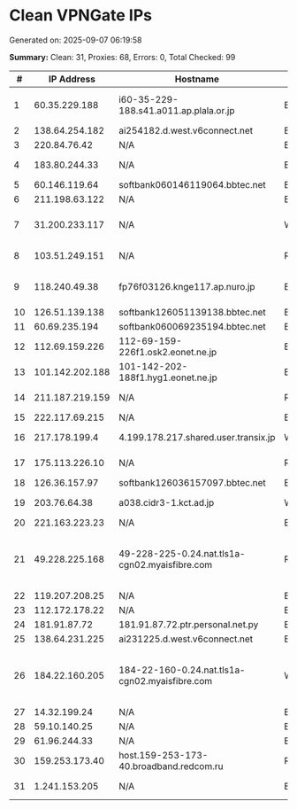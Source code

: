 # Clean VPNGate IPs
Generated on: 2025-09-07 06:19:58

**Summary:** Clean: 31, Proxies: 68, Errors: 0, Total Checked: 99

| # | IP Address | Hostname | Type | Country | Provider |
|---|------------|----------|------|---------|----------|
| 1 | 60.35.229.188 | i60-35-229-188.s41.a011.ap.plala.or.jp | Business | JP | NTT Communications Corporation |
| 2 | 138.64.254.182 | ai254182.d.west.v6connect.net | Business | JP | Asahi Net |
| 3 | 220.84.76.42 | N/A | Business | KR | Korea Telecom |
| 4 | 183.80.244.33 | N/A | Business | VN | FPT Telecom Company |
| 5 | 60.146.119.64 | softbank060146119064.bbtec.net | Business | JP | SoftBank Corp. |
| 6 | 211.198.63.122 | N/A | Business | KR | Korea Telecom |
| 7 | 31.200.233.117 | N/A | Wireless | RU | Natalia Sergeevna Filicheva |
| 8 | 103.51.249.151 | N/A | Residential | KR | SK Broadband Co Ltd |
| 9 | 118.240.49.38 | fp76f03126.knge117.ap.nuro.jp | Business | JP | Sony Network Communications Inc. |
| 10 | 126.51.139.138 | softbank126051139138.bbtec.net | Business | JP | SoftBank Corp. |
| 11 | 60.69.235.194 | softbank060069235194.bbtec.net | Business | JP | SoftBank Corp. |
| 12 | 112.69.159.226 | 112-69-159-226f1.osk2.eonet.ne.jp | Business | JP | OPTAGE Inc. |
| 13 | 101.142.202.188 | 101-142-202-188f1.hyg1.eonet.ne.jp | Business | JP | OPTAGE Inc. |
| 14 | 211.187.219.159 | N/A | Residential | KR | SK Broadband Co Ltd |
| 15 | 222.117.69.215 | N/A | Business | KR | Korea Telecom |
| 16 | 217.178.199.4 | 4.199.178.217.shared.user.transix.jp | Wireless | JP | INTERNET MULTIFEED CO. |
| 17 | 175.113.226.10 | N/A | Residential | KR | SK Broadband Co Ltd |
| 18 | 126.36.157.97 | softbank126036157097.bbtec.net | Business | JP | SoftBank Corp. |
| 19 | 203.76.64.38 | a038.cidr3-1.kct.ad.jp | Wireless | JP | Kurashiki Cable TV |
| 20 | 221.163.223.23 | N/A | Business | KR | Korea Telecom |
| 21 | 49.228.225.168 | 49-228-225-0.24.nat.tls1a-cgn02.myaisfibre.com | Residential | TH | ADVANCED WIRELESS NETWORK COMPANY LIMITED |
| 22 | 119.207.208.25 | N/A | Business | KR | Korea Telecom |
| 23 | 112.172.178.22 | N/A | Business | KR | Korea Telecom |
| 24 | 181.91.87.72 | 181.91.87.72.ptr.personal.net.py | Business | PY | Núcleo S.A. |
| 25 | 138.64.231.225 | ai231225.d.west.v6connect.net | Business | JP | Asahi Net |
| 26 | 184.22.160.205 | 184-22-160-0.24.nat.tls1a-cgn02.myaisfibre.com | Wireless | TH | ADVANCED WIRELESS NETWORK COMPANY LIMITED |
| 27 | 14.32.199.24 | N/A | Business | KR | Korea Telecom |
| 28 | 59.10.140.25 | N/A | Business | KR | Korea Telecom |
| 29 | 61.96.244.33 | N/A | Business | KR | CCS |
| 30 | 159.253.173.40 | host.159-253-173-40.broadband.redcom.ru | Residential | RU | JSC "Redcom-lnternet" |
| 31 | 1.241.153.205 | N/A | Business | KR | SK Broadband Co Ltd |
